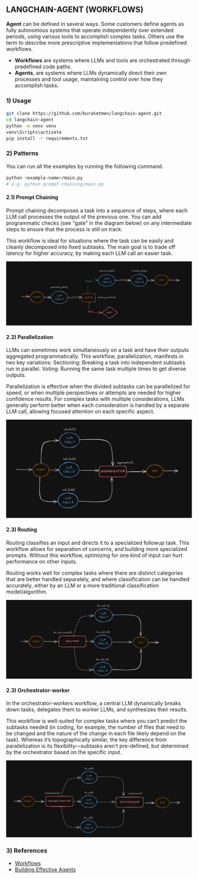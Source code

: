 ## LANGCHAIN-AGENT (WORKFLOWS)

**Agent** can be defined in several ways. Some customers define agents as fully autonomous systems that operate independently over extended periods, using various tools to accomplish complex tasks. Others use the term to describe more prescriptive implementations that follow predefined workflows.

- **Workflows** are systems where LLMs and tools are orchestrated through predefined code paths.
- **Agents**, are systems where LLMs dynamically direct their own processes and tool usage, maintaining control over how they accomplish tasks.

### 1) Usage

```bash
git clone https://github.com/buraketmen/langchain-agent.git
cd langchain-agent
python -m venv venv
venv\Scripts\activate
pip install -r requirements.txt
```

### 2) Patterns

You can run all the examples by running the following command.

```bash
python <example-name>/main.py
# e.g. python prompt-chaining/main.py
```

#### 2.1) Prompt Chaining

Prompt chaining decomposes a task into a sequence of steps, where each LLM call processes the output of the previous one. You can add programmatic checks (see "gate” in the diagram below) on any intermediate steps to ensure that the process is still on track.

This workflow is ideal for situations where the task can be easily and cleanly decomposed into fixed subtasks. The main goal is to trade off latency for higher accuracy, by making each LLM call an easier task.

![Promp-chaining Flow](./prompt-chaining/flow.png)

#### 2.2) Parallelization

LLMs can sometimes work simultaneously on a task and have their outputs aggregated programmatically. This workflow, parallelization, manifests in two key variations: Sectioning: Breaking a task into independent subtasks run in parallel. Voting: Running the same task multiple times to get diverse outputs.

Parallelization is effective when the divided subtasks can be parallelized for speed, or when multiple perspectives or attempts are needed for higher confidence results. For complex tasks with multiple considerations, LLMs generally perform better when each consideration is handled by a separate LLM call, allowing focused attention on each specific aspect.

![Parallelization Flow](./parallelization/flow.png)

#### 2.3) Routing

Routing classifies an input and directs it to a specialized followup task. This workflow allows for separation of concerns, and building more specialized prompts. Without this workflow, optimizing for one kind of input can hurt performance on other inputs.

Routing works well for complex tasks where there are distinct categories that are better handled separately, and where classification can be handled accurately, either by an LLM or a more traditional classification model/algorithm.

![Routing Flow](./routing/flow.png)

#### 2.3) Orchestrator-worker

In the orchestrator-workers workflow, a central LLM dynamically breaks down tasks, delegates them to worker LLMs, and synthesizes their results.

This workflow is well-suited for complex tasks where you can’t predict the subtasks needed (in coding, for example, the number of files that need to be changed and the nature of the change in each file likely depend on the task). Whereas it’s topographically similar, the key difference from parallelization is its flexibility—subtasks aren't pre-defined, but determined by the orchestrator based on the specific input.

![Routing Flow](./orchestrator-worker/flow.png)

### 3) References

- [Workflows](https://langchain-ai.github.io/langgraph/tutorials/workflows/)
- [Building Effective Agents](https://www.anthropic.com/research/building-effective-agents)
